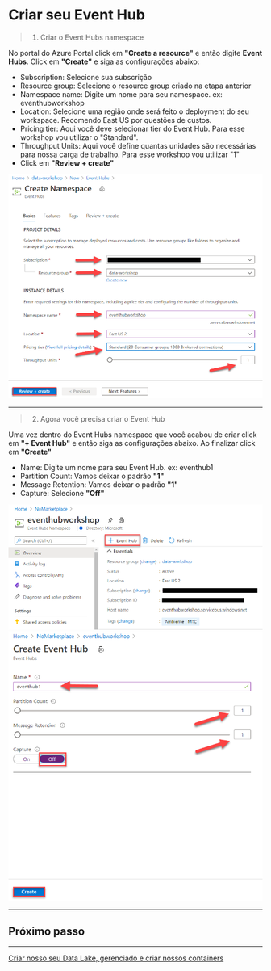 # Criar seu Event Hub 

> 1. Criar o Event Hubs namespace

No portal do Azure Portal click em **"Create a resource"** e então digite **Event Hubs**. Click em **"Create"** e siga as configurações abaixo: 

- Subscription: Selecione sua subscrição
- Resource group: Selecione o resource group criado na etapa anterior
- Namespace name: Digite um nome para seu namespace. ex: eventhubworkshop
- Location: Selecione uma região onde será feito o deployment do seu workspace. Recomendo East US por questões de custos.
- Pricing tier: Aqui você deve selecionar tier do Event Hub. Para esse workshop vou utilizar o "Standard".
- Throughput Units: Aqui você define quantas unidades são necessárias para nossa carga de trabalho. Para esse workshop vou utilizar "1"
- Click em **"Review + create"**

![img4](/img/eventhubs.png)
___

> 2. Agora você precisa criar o Event Hub 

Uma vez dentro do Event Hubs namespace que você acabou de criar click em **"+ Event Hub"** e então siga as configurações abaixo. Ao finalizar click em **"Create"**

- Name: Digite um nome para seu Event Hub. ex: eventhub1
- Partition Count: Vamos deixar o padrão **"1"**
- Message Retention: Vamos deixar o padrão **"1"**
- Capture: Selecione **"Off"**

![img5](/img/eventhub1.png)
![img6](/img/eventhub2.png)
___

## Próximo passo
___

[Criar nosso seu Data Lake, gerenciado e criar nossos containers](./data_lake.md)
